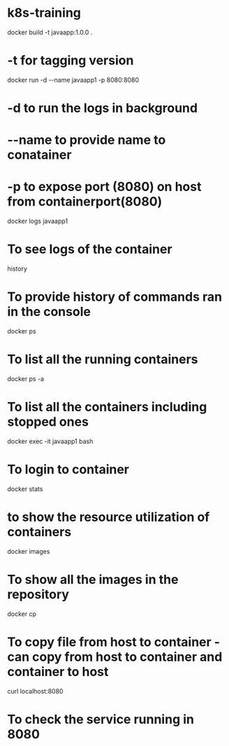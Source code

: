 # k8s-training
docker build -t javaapp:1.0.0 .
#  -t for tagging version 
docker run -d --name javaapp1 -p 8080:8080 
# -d to run the logs in background 
# --name  to provide name to conatainer 
# -p  to expose port (8080) on host from containerport(8080)
docker logs javaapp1
# To see logs of the container 
history 
# To provide history of commands ran in the console 
docker ps 
# To list all the running containers 
docker ps -a 
# To list all the containers including stopped ones 
docker exec -it javaapp1 bash
# To login to container 
docker stats 
# to show the resource utilization of containers 
docker images 
# To show all the images in the repository
docker cp <src>  <Destination>
# To copy file from host to container - can copy from host to container and container to host 
curl localhost:8080 
# To check the service running in 8080



